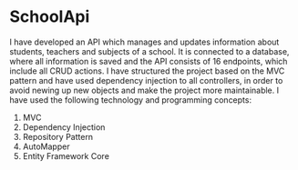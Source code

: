# SchoolApi
I have developed an API which manages and updates information about students, teachers and subjects of a school. It is connected to a database, where all information
is saved and the API consists of 16 endpoints, which include all CRUD actions. I have structured the project based on the MVC pattern and have used dependency injection
to all controllers, in order to avoid newing up new objects and make the project more maintainable. I have used the following technology and programming concepts:
 1. MVC 
 2. Dependency Injection 
 3. Repository Pattern
 4. AutoMapper 
 5. Entity Framework Core

